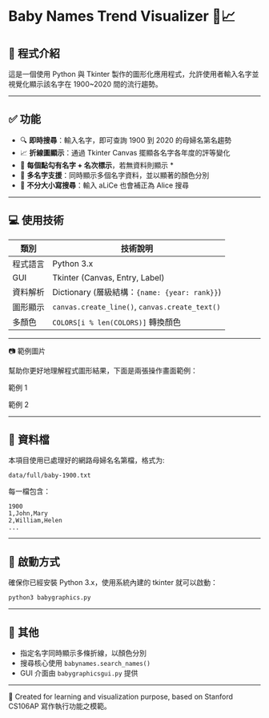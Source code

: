 # Baby Names Trend Visualizer 👶📈

## 📖 程式介紹

這是一個使用 Python 與 Tkinter 製作的圖形化應用程式，允許使用者輸入名字並視覺化顯示該名字在 1900~2020 間的流行趨勢。

---

## ✅ 功能

- 🔍 **即時搜尋**：輸入名字，即可查詢 1900 到 2020 的母婦名第名趨勢
- 📈 **折線圖顯示**：通過 Tkinter Canvas 擺顯各名字各年度的評等變化
- 📌 **每個點勾有名字 + 名次標示**，若無資料則顯示 *
- 🎨 **多名字支援**：同時顯示多個名字資料，並以顯著的顏色分別
- 🧪 **不分大小寫搜尋**：輸入 aLiCe 也會補正為 Alice 搜尋

---

## 💻 使用技術

| 類別 | 技術說明 |
|--------|------------------|
| 程式語言 | Python 3.x |
| GUI | Tkinter (Canvas, Entry, Label) |
| 資料解析 | Dictionary (層級結構：`{name: {year: rank}}`) |
| 圖形顯示 | `canvas.create_line()`, `canvas.create_text()` |
| 多顏色 | `COLORS[i % len(COLORS)]` 轉換顏色 |

---
📷 範例圖片

幫助你更好地理解程式圖形結果，下面是兩張操作畫面範例：

範例 1



範例 2

---
## 📁 資料檔

本項目使用已處理好的網路母婦名名第檔，格式为:

```
data/full/baby-1900.txt
```
每一檔包含：
```
1900
1,John,Mary
2,William,Helen
...
```

---

## 🚀 啟動方式

確保你已經安裝 Python 3.x，使用系統內建的 tkinter 就可以啟動：

```bash
python3 babygraphics.py
```

---

## 🌟 其他

- 指定名字同時顯示多條折線，以顏色分別
- 搜尋核心使用 `babynames.search_names()`
- GUI 介面由 `babygraphicsgui.py` 提供

---

📙 Created for learning and visualization purpose, based on Stanford CS106AP 寫作執行功能之模範。
